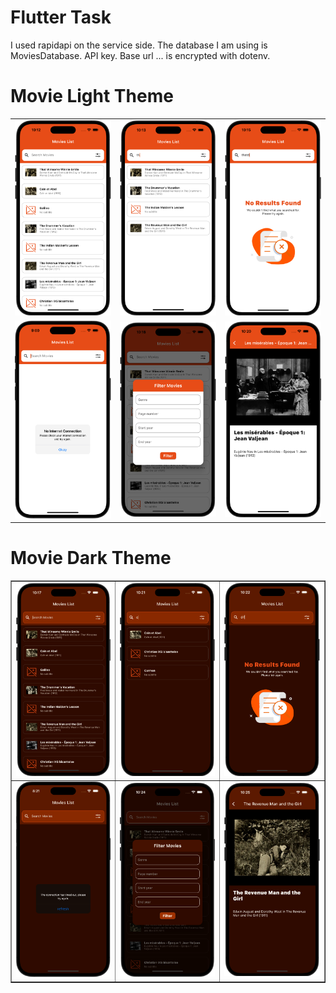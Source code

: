 # Flutter Task

I used rapidapi on the service side. The database I am using is MoviesDatabase. API key. Base url ... is encrypted with dotenv.

<h1>Movie Light Theme</h1>
<table border="0">
    <tr>
        <td>
            <img src="light_theme/movie list.png" >
        </td>
        <td>
            <img src="light_theme/search_light.png" >
        </td>
        <td>
            <img src="light_theme/no_data_light.png" >
        </td>
    </tr>
     <tr>
        <td>
            <img src="light_theme/internet_connection_light.png" >
        </td>
        <td>
            <img src="light_theme/filters_light.png" >
        </td>
        <td>
            <img src="light_theme/detail_page_light.png" >
        </td>
    </tr>
</table>

<h1>Movie Dark Theme</h1>
<table border="1">
    <tr>
        <td>
             <img src="dark_theme/movie_list_dark.png" >
        </td>       
        <td>
            <img src="dark_theme/search_dark.png" >
        </td>
         <td>
            <img src="dark_theme/no_data_dark.png"  >
        </td>
    </tr>
     <tr>
        <td>
             <img src="dark_theme/error_handling_dark.png" >
        </td>       
        <td>
            <img src="dark_theme/filters_dark.png" >
        </td>
         <td>
            <img src="dark_theme/detail_page_dark.png"  >
        </td>
    </tr>
    
</table>


